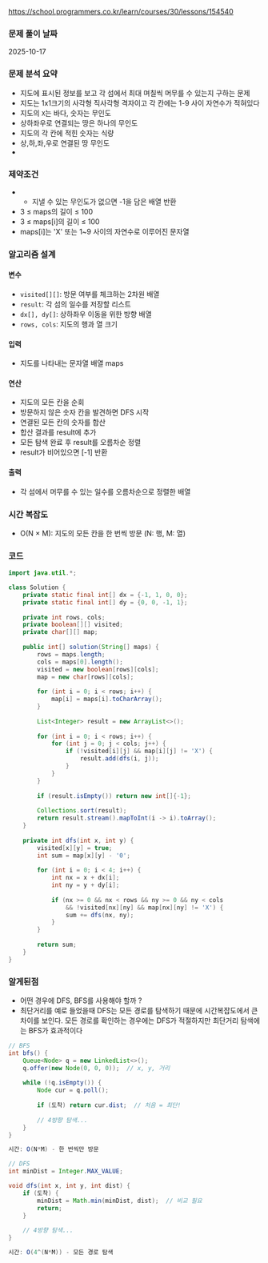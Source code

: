 https://school.programmers.co.kr/learn/courses/30/lessons/154540

### 문제 풀이 날짜
2025-10-17

### 문제 분석 요약
- 지도에 표시된 정보를 보고 각 섬에서 최대 며칠씩 머무를 수 있는지 구하는 문제
- 지도는 1x1크기의 사각형 직사각형 격자이고 각 칸에는 1-9 사이 자연수가 적혀있다
- 지도의 `X`는 바다, 숫자는 무인도
- 상하좌우로 연결되는 땅은 하나의 무인도
- 지도의 각 칸에 적힌 숫자는 식량
- 상,하,좌,우로 연결된 땅 무인도
-

### 제약조건
-  - 지낼 수 있는 무인도가 없으면 -1을 담은 배열 반환
- 3 ≤ maps의 길이 ≤ 100
- 3 ≤ maps[i]의 길이 ≤ 100
- maps[i]는 'X' 또는 1~9 사이의 자연수로 이루어진 문자열
### 알고리즘 설계

#### 변수
- `visited[][]`: 방문 여부를 체크하는 2차원 배열
- `result`: 각 섬의 일수를 저장할 리스트
- `dx[], dy[]`: 상하좌우 이동을 위한 방향 배열
- `rows, cols`: 지도의 행과 열 크기
#### 입력
- 지도를 나타내는 문자열 배열 maps
#### 연산
- 지도의 모든 칸을 순회
- 방문하지 않은 숫자 칸을 발견하면 DFS 시작
- 연결된 모든 칸의 숫자를 합산
- 합산 결과를 result에 추가
- 모든 탐색 완료 후 result를 오름차순 정렬
- result가 비어있으면 [-1] 반환
#### 출력
- 각 섬에서 머무를 수 있는 일수를 오름차순으로 정렬한 배열

### 시간 복잡도
- O(N × M): 지도의 모든 칸을 한 번씩 방문 (N: 행, M: 열)
### 코드
```java  
import java.util.*;

class Solution {
    private static final int[] dx = {-1, 1, 0, 0};
    private static final int[] dy = {0, 0, -1, 1};
    
    private int rows, cols;
    private boolean[][] visited;
    private char[][] map;
    
    public int[] solution(String[] maps) {
        rows = maps.length;
        cols = maps[0].length();
        visited = new boolean[rows][cols];
        map = new char[rows][cols];
        
        for (int i = 0; i < rows; i++) {
            map[i] = maps[i].toCharArray();
        }
        
        List<Integer> result = new ArrayList<>();
        
        for (int i = 0; i < rows; i++) {
            for (int j = 0; j < cols; j++) {
                if (!visited[i][j] && map[i][j] != 'X') {
                    result.add(dfs(i, j));
                }
            }
        }
        
        if (result.isEmpty()) return new int[]{-1};
        
        Collections.sort(result);
        return result.stream().mapToInt(i -> i).toArray();
    }
    
    private int dfs(int x, int y) {
        visited[x][y] = true;
        int sum = map[x][y] - '0';
        
        for (int i = 0; i < 4; i++) {
            int nx = x + dx[i];
            int ny = y + dy[i];
            
            if (nx >= 0 && nx < rows && ny >= 0 && ny < cols 
                && !visited[nx][ny] && map[nx][ny] != 'X') {
                sum += dfs(nx, ny);
            }
        }
        
        return sum;
    }
}
```


### 알게된점
- 어떤 경우에 DFS, BFS를 사용해야 할까 ?
- 최단거리를 예로 들었을때 DFS는 모든 경로를 탐색하기 때문에 시간복잡도에서 큰 차이를 보인다. 모든 경로를 확인하는 경우에는 DFS가 적절하지만 최단거리 탐색에는 BFS가 효과적이다
```java 
// BFS
int bfs() {
    Queue<Node> q = new LinkedList<>();
    q.offer(new Node(0, 0, 0));  // x, y, 거리
    
    while (!q.isEmpty()) {
        Node cur = q.poll();
        
        if (도착) return cur.dist;  // 처음 = 최단!
        
        // 4방향 탐색...
    }
}

시간: O(N*M) - 한 번씩만 방문
```

```java
// DFS
int minDist = Integer.MAX_VALUE;

void dfs(int x, int y, int dist) {
    if (도착) {
        minDist = Math.min(minDist, dist);  // 비교 필요
        return;
    }
    
    // 4방향 탐색...
}

시간: O(4^(N*M)) - 모든 경로 탐색
```